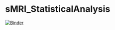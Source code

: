 # sMRI_StatisticalAnalysis
[![Binder](https://mybinder.org/badge_logo.svg)](https://mybinder.org/v2/git/https%3A%2F%2Fgithub.com%2Fdevdinie%2FsMRI_StatisticalAnalysis/HEAD)
